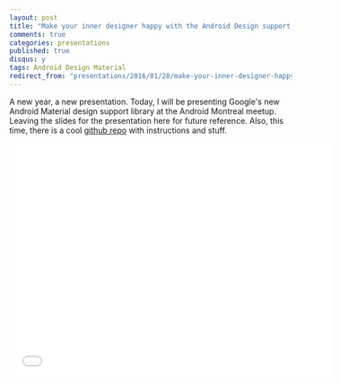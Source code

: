 ```yaml
---
layout: post
title: "Make your inner designer happy with the Android Design support library"
comments: true
categories: presentations
published: true
disqus: y
tags: Android Design Material
redirect_from: "presentations/2016/01/28/make-your-inner-designer-happy-with-the-android-design-support-library/"
---
```


A new year, a new presentation. Today, I will be presenting Google's new Android Material design support library at the Android Montreal meetup. Leaving the slides for the presentation here for future reference. Also, this time, there is a cool [github repo](https://github.com/anas-ambri/DesignSupportLibraryDemo/commits) with instructions and stuff.

<iframe src="//slides.com/anasambri/deck/embed" width="576" height="420" scrolling="no" frameborder="0" webkitallowfullscreen mozallowfullscreen allowfullscreen></iframe>
